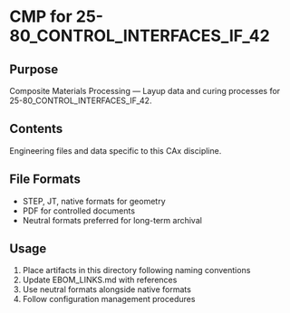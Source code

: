 # CMP for 25-80_CONTROL_INTERFACES_IF_42

## Purpose
Composite Materials Processing — Layup data and curing processes for 25-80_CONTROL_INTERFACES_IF_42.

## Contents
Engineering files and data specific to this CAx discipline.

## File Formats
- STEP, JT, native formats for geometry
- PDF for controlled documents
- Neutral formats preferred for long-term archival

## Usage
1. Place artifacts in this directory following naming conventions
2. Update EBOM_LINKS.md with references
3. Use neutral formats alongside native formats
4. Follow configuration management procedures
